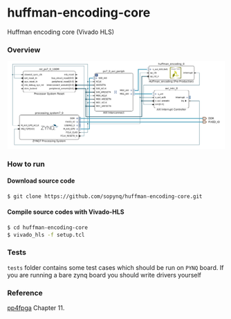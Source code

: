 # huffman-encoding-core
Huffman encoding core (Vivado HLS)

### Overview
![block design](./.screenshots/block-design.png)

### How to run

#### Download source code

```bash
$ git clone https://github.com/sopynq/huffman-encoding-core.git
```

#### Compile source codes with Vivado-HLS

```bash
$ cd huffman-encoding-core
$ vivado_hls -f setup.tcl
```

### Tests

`tests` folder contains some test cases which should be run on `PYNQ` board. If you are running a bare zynq board you should write drivers yourself

### Reference

[pp4fpga](https://github.com/KastnerRG/pp4fpgas) Chapter 11.
